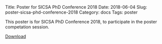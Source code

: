 Title: Poster for SICSA PhD Conference 2018
Date: 2018-06-04
Slug: poster-sicsa-phd-conference-2018
Category: docs
Tags: poster

This poster is for SICSA PhD Conference 2018, to participate in the poster competation session.

[Download]({static}/pdfs/poster.pdf)
